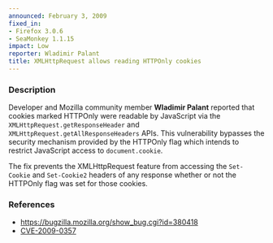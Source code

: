 ```yaml
---
announced: February 3, 2009
fixed_in:
- Firefox 3.0.6
- SeaMonkey 1.1.15
impact: Low
reporter: Wladimir Palant
title: XMLHttpRequest allows reading HTTPOnly cookies
---
```


<h3>Description</h3>

<p>Developer and Mozilla community member <strong>Wladimir Palant</strong>
reported that cookies marked HTTPOnly were readable by JavaScript via
the <code>XMLHttpRequest.getResponseHeader</code> and <code>
XMLHttpRequest.getAllResponseHeaders</code> APIs.  This vulnerability
bypasses the security mechanism provided by the HTTPOnly flag which
intends to restrict JavaScript access to <code>document.cookie</code>.</p>

<p>The fix prevents the XMLHttpRequest feature from accessing the
<code>Set-Cookie</code> and <code>Set-Cookie2</code> headers of any response
whether or not the HTTPOnly flag was set for those cookies.</p>

<h3>References</h3>

<ul>
  <li><a href="https://bugzilla.mozilla.org/show_bug.cgi?id=380418">https://bugzilla.mozilla.org/show_bug.cgi?id=380418</a></li>
  <li><a class="ex-ref" href="http://cve.mitre.org/cgi-bin/cvename.cgi?name=CVE-2009-0357">CVE-2009-0357</a></li>
</ul>



